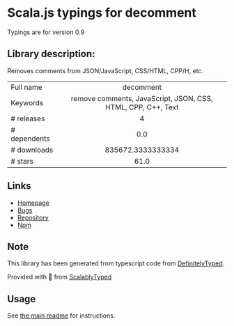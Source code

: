 
# Scala.js typings for decomment

Typings are for version 0.9

## Library description:
Removes comments from JSON/JavaScript, CSS/HTML, CPP/H, etc.

|                    |                 |
| ------------------ | :-------------: |
| Full name          | decomment |
| Keywords           | remove comments, JavaScript, JSON, CSS, HTML, CPP, C++, Text |
| # releases         | 4 |
| # dependents       | 0.0 |
| # downloads        | 835672.3333333334 |
| # stars            | 61.0 |

## Links
- [Homepage](https://github.com/vitaly-t/decomment)
- [Bugs](https://github.com/vitaly-t/decomment/issues)
- [Repository](https://github.com/vitaly-t/decomment)
- [Npm](https://www.npmjs.com/package/decomment)
    


## Note
This library has been generated from typescript code from [DefinitelyTyped](https://definitelytyped.org).

Provided with :purple_heart: from [ScalablyTyped](https://github.com/oyvindberg/ScalablyTyped)

## Usage
See [the main readme](../../readme.md) for instructions.


